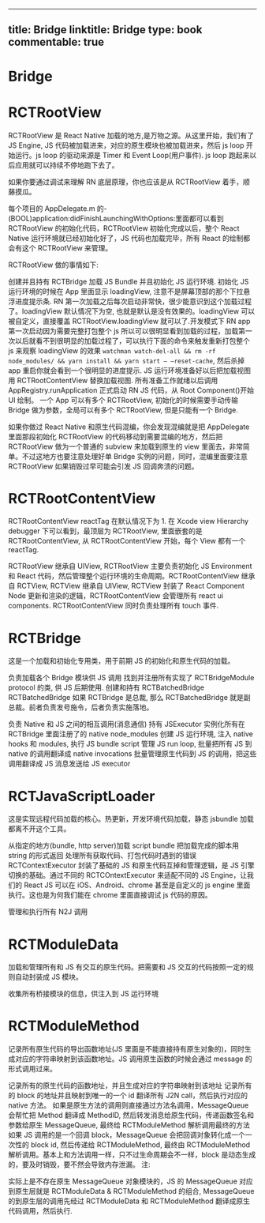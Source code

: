 
---
title: Bridge
linktitle: Bridge
type: book
commentable: true
---

# Bridge

# RCTRootView

RCTRootView 是 React Native 加载的地方,是万物之源。从这里开始，我们有了 JS Engine, JS 代码被加载进来，对应的原生模块也被加载进来，然后 js loop 开始运行。js loop 的驱动来源是 Timer 和 Event Loop(用户事件). js loop 跑起来以后应用就可以持续不停地跑下去了。

如果你要通过调试来理解 RN 底层原理，你也应该是从 RCTRootView 着手，顺藤摸瓜。

每个项目的 AppDelegate.m 的- (BOOL)application:didFinishLaunchingWithOptions:里面都可以看到 RCTRootView 的初始化代码，RCTRootView 初始化完成以后，整个 React Native 运行环境就已经初始化好了，JS 代码也加载完毕，所有 React 的绘制都会有这个 RCTRootView 来管理。

RCTRootView 做的事情如下:

创建并且持有 RCTBridge
加载 JS Bundle 并且初始化 JS 运行环境.
初始化 JS 运行环境的时候在 App 里面显示 loadingView, 注意不是屏幕顶部的那个下拉悬浮进度提示条. RN 第一次加载之后每次启动非常快，很少能意识到这个加载过程了。loadingView 默认情况下为空, 也就是默认是没有效果的。loadingView 可以被自定义，直接覆盖 RCTRootView.loadingView 就可以了.开发模式下 RN app 第一次启动因为需要完整打包整个 js 所以可以很明显看到加载的过程，加载第一次以后就看不到很明显的加载过程了，可以执行下面的命令来触发重新打包整个 js 来观察 loadingView 的效果 `watchman watch-del-all && rm -rf node_modules/ && yarn install && yarn start – –reset-cache`, 然后杀掉 app 重启你就会看到一个很明显的进度提示.
JS 运行环境准备好以后把加载视图用 RCTRootContentView 替换加载视图.
所有准备工作就绪以后调用 AppRegistry.runApplication 正式启动 RN JS 代码，从 Root Component()开始 UI 绘制。
一个 App 可以有多个 RCTRootView, 初始化的时候需要手动传输 Bridge 做为参数，全局可以有多个 RCTRootView, 但是只能有一个 Bridge.

如果你做过 React Native 和原生代码混编，你会发现混编就是把 AppDelegate 里面那段初始化 RCTRootView 的代码移动到需要混编的地方，然后把 RCTRootView 做为一个普通的 subview 来加载到原生的 view 里面去，非常简单。不过这地方也要注意处理好单 Bridge 实例的问题，同时，混编里面要注意 RCTRootView 如果销毁过早可能会引发 JS 回调奔溃的问题。

# RCTRootContentView

RCTRootContentView reactTag 在默认情况下为 1. 在 Xcode view Hierarchy debugger 下可以看到，最顶层为 RCTRootView, 里面嵌套的是 RCTRootContentView, 从 RCTRootContentView 开始，每个 View 都有一个 reactTag.

RCTRootView 继承自 UIView, RCTRootView 主要负责初始化 JS Environment 和 React 代码，然后管理整个运行环境的生命周期。RCTRootContentView 继承自 RCTView, RCTView 继承自 UIView, RCTView 封装了 React Component Node 更新和渲染的逻辑，RCTRootContentView 会管理所有 react ui components. RCTRootContentView 同时负责处理所有 touch 事件.

# RCTBridge

这是一个加载和初始化专用类，用于前期 JS 的初始化和原生代码的加载。

负责加载各个 Bridge 模块供 JS 调用
找到并注册所有实现了 RCTBridgeModule protocol 的类, 供 JS 后期使用.
创建和持有 RCTBatchedBridge
RCTBatchedBridge
如果 RCTBridge 是总裁, 那么 RCTBatchedBridge 就是副总裁。前者负责发号施令，后者负责实施落地。

负责 Native 和 JS 之间的相互调用(消息通信)
持有 JSExecutor
实例化所有在 RCTBridge 里面注册了的 native node_modules
创建 JS 运行环境, 注入 native hooks 和 modules, 执行 JS bundle script
管理 JS run loop, 批量把所有 JS 到 native 的调用翻译成 native invocations
批量管理原生代码到 JS 的调用，把这些调用翻译成 JS 消息发送给 JS executor

# RCTJavaScriptLoader

这是实现远程代码加载的核心。热更新，开发环境代码加载，静态 jsbundle 加载都离不开这个工具。

从指定的地方(bundle, http server)加载 script bundle
把加载完成的脚本用 string 的形式返回
处理所有获取代码、打包代码时遇到的错误
RCTContextExecutor
封装了基础的 JS 和原生代码互掉和管理逻辑，是 JS 引擎切换的基础。通过不同的 RCTCOntextExecutor 来适配不同的 JS Engine，让我们的 React JS 可以在 iOS、Android、chrome 甚至是自定义的 js engine 里面执行。这也是为何我们能在 chrome 里面直接调试 js 代码的原因。

管理和执行所有 N2J 调用

# RCTModuleData

加载和管理所有和 JS 有交互的原生代码。把需要和 JS 交互的代码按照一定的规则自动封装成 JS 模块。

收集所有桥接模块的信息，供注入到 JS 运行环境

# RCTModuleMethod

记录所有原生代码的导出函数地址(JS 里面是不能直接持有原生对象的)，同时生成对应的字符串映射到该函数地址。JS 调用原生函数的时候会通过 message 的形式调用过来。

记录所有的原生代码的函数地址，并且生成对应的字符串映射到该地址
记录所有的 block 的地址并且映射到唯一的一个 id
翻译所有 J2N call，然后执行对应的 native 方法。
如果是原生方法的调用则直接通过方法名调用，MessageQueue 会帮忙把 Method 翻译成 MethodID, 然后转发消息给原生代码，传递函数签名和参数给原生 MessageQueue, 最终给 RCTModuleMethod 解析调用最终的方法
如果 JS 调用的是一个回调 block，MessageQueue 会把回调对象转化成一个一次性的 block id, 然后传递给 RCTModuleMethod, 最终由 RCTModuleMethod 解析调用。基本上和方法调用一样，只不过生命周期会不一样，block 是动态生成的，要及时销毁，要不然会导致内存泄漏。
注:

实际上是不存在原生 MessageQueue 对象模块的，JS 的 MessageQueue 对应到原生层就是 RCTModuleData & RCTModuleMethod 的组合, MessageQueue 的到原生层的调用先经过 RCTModuleData 和 RCTModuleMethod 翻译成原生代码调用，然后执行.

    